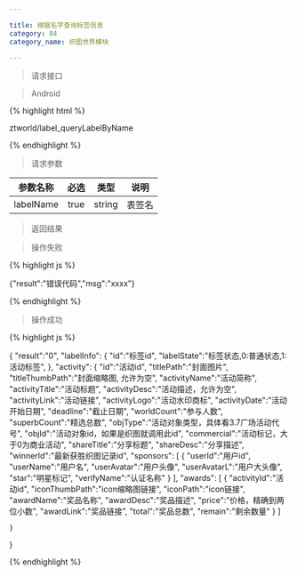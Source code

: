```yaml
---

title: 根据名字查询标签信息
category: 04
category_name: 织图世界模块

---
```


> 请求接口

> Android

{% highlight html %}

ztworld/label_queryLabelByName

{% endhighlight %}


> 请求参数

|参数名称			|必选		|类型		|说明									
|-------------------|:---------:|:---------:|--------------------------------------------
|labelName			|true		|string		|表签名		

> 返回结果

> 操作失败

{% highlight js %}

{"result":"错误代码","msg":"xxxx"}

{% endhighlight %}

> 操作成功

{% highlight js %}

{
    "result":"0", 
    "labelInfo":
    {
        "id":"标签id",
        "labelState":"标签状态,0:普通状态,1:活动标签",
    },
    "activity":
    {
        "id":"活动id",
        "titlePath":"封面图片",
        "titleThumbPath":"封面缩略图, 允许为空",
        "activityName":"活动简称",
        "activityTitle":"活动标题",
        "activityDesc":"活动描述，允许为空",
        "activityLink":"活动链接",
        "activityLogo":"活动水印商标",
        "activityDate":"活动开始日期",
        "deadline":"截止日期",
        "worldCount":"参与人数",
        "superbCount":"精选总数",
        "objType":"活动对象类型，具体看3.7广场活动代号",
        "objId":"活动对象id，如果是织图就调用此id",
        "commercial":"活动标记，大于0为商业活动",
        "shareTitle":"分享标题",
        "shareDesc":"分享描述",
        "winnerId":"最新获胜织图记录id",
        "sponsors":
        [
            {
                "userId":"用户id",
                "userName":"用户名",
                "userAvatar":"用户头像",
                "userAvatarL":"用户大头像",
                "star":"明星标记",
                "verifyName":"认证名称"
            }
        ],
        "awards":
        [
            {
                "activityId":"活动id",
                "iconThumbPath":"icon缩略图链接",
                "iconPath":"icon链接",
                "awardName":"奖品名称",
                "awardDesc":"奖品描述",
                "price":"价格，精确到两位小数",
                "awardLink":"奖品链接",
                "total":"奖品总数",
                "remain":"剩余数量"
            }
        ]

    }
}

{% endhighlight %}
